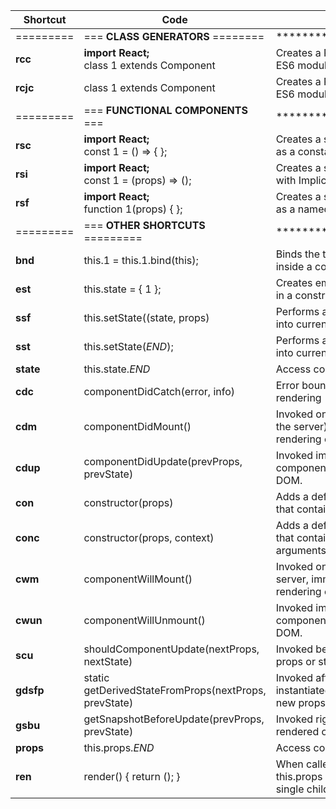
| Shortcut  | Code | Description | 
| --------  | ---- | ----------- |
| ========= | === **CLASS GENERATORS** ======== | ***************************** | 
| **rcc**   |  **import React;** <br/> class $1$ extends Component              |  Creates a React component class with ES6 module system |
| **rcjc**  |  class $1$ extends Component                                      |  Creates a React component class with ES6 module system |
| ========= | === **FUNCTIONAL COMPONENTS** === | ***************************** | 
| **rsc**   |  **import React;** <br/> const $1$ = () => {  };                  |  Creates a stateless React component as a constant        |
| **rsi**   |  **import React;** <br/> const $1$ = (props) => ();               |  Creates a stateless React component with Implicit Return and props |
| **rsf**   |  **import React;** <br/> function $1$(props) {  };                |  Creates a stateless React component as a named function  |
| ========= | === **OTHER SHORTCUTS** ========= | ***************************** |
| **bnd**   |  this.$1$ = this.$1$.bind(this);  |  Binds the this of a method. To be used inside a constructor  |
| **est**   |  this.state = {&#10; $1$&#10;};   |  Creates empty state object. To be used in a constructor.     |
| **ssf**   |  this.setState((state, props)     |  Performs a shallow merge of nextState into current state     |
| **sst**   |  this.setState($END$);            |  Performs a shallow merge of nextState into current state     |
| **state** |  this.state.$END$                 |  Access component's state                                     |
| **cdc**   |  componentDidCatch(error, info)   |  Error boundaries catch errors during rendering               |
| **cdm**   |  componentDidMount()              |  Invoked once, only on the client (not on the server), immediately after the initial rendering occurs. |
| **cdup**  |  componentDidUpdate(prevProps, prevState)  |  Invoked immediately after the component's updates are flushed to the DOM.           |
| **con**   |  constructor(props)               |  Adds a default constructor for the class that contains props as arguments                    |
| **conc**  |  constructor(props, context)      |  Adds a default constructor for the class that contains props and context as arguments        |
| **cwm**   |  componentWillMount()             |  Invoked once, both on the client and server, immediately before the initial rendering occurs |
| **cwun**  |  componentWillUnmount()           |  Invoked immediately before a component is unmounted from the DOM.                            |
| **scu**   |  shouldComponentUpdate(nextProps, nextState)            |  Invoked before rendering when new props or state are being received.   |
| **gdsfp** |  static getDerivedStateFromProps(nextProps, prevState)  | Invoked after a component is instantiated as well as when it receives new props. |
| **gsbu**  |  getSnapshotBeforeUpdate(prevProps, prevState)          |  Invoked right before the most recently rendered output is committed    |
| **props** |  this.props.$END$                 |  Access component's props                                                                     |
| **ren**   |  render() { return (); }          |  When called, it should examine this.props and this.state and return a single child element.  |
